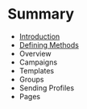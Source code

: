 # Summary

* [Introduction](README.md)
* [Defining Methods](methods.md)
* Overview
* Campaigns
* Templates
* Groups
* Sending Profiles
* Pages

